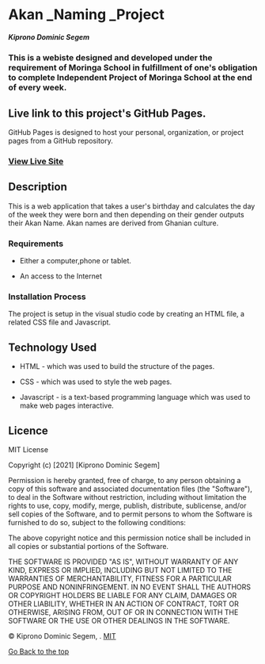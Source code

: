# Akan _Naming _Project

##### Kiprono Dominic Segem
### This is a webiste designed and developed under the requirement of Moringa School in fulfillment of one's obligation to complete Independent Project of Moringa School at the end of every week.

## Live link to this project's GitHub Pages.
GitHub Pages is designed to host your personal, organization, or project pages from a GitHub repository.
### [View Live Site](https://segem001.github.io/week2IP/)

## Description
This is a web application that takes a user's birthday and calculates the day of the week they were born and then depending on their gender outputs their Akan Name. Akan names are derived from Ghanian culture. 




### Requirements

* Either a computer,phone or tablet. 

* An access to the Internet

### Installation Process
The project is setup in the visual studio code by creating an HTML file, a related CSS file and Javascript.

## Technology Used
* HTML - which was used to build the structure of the pages.

* CSS - which was used to style the web pages.

* Javascript - is a text-based programming language which was used to make web pages interactive.

## Licence

MIT License

Copyright (c) [2021] [Kiprono Dominic Segem]

Permission is hereby granted, free of charge, to any person obtaining a copy
of this software and associated documentation files (the "Software"), to deal
in the Software without restriction, including without limitation the rights
to use, copy, modify, merge, publish, distribute, sublicense, and/or sell
copies of the Software, and to permit persons to whom the Software is
furnished to do so, subject to the following conditions:

The above copyright notice and this permission notice shall be included in all
copies or substantial portions of the Software.

THE SOFTWARE IS PROVIDED "AS IS", WITHOUT WARRANTY OF ANY KIND, EXPRESS OR
IMPLIED, INCLUDING BUT NOT LIMITED TO THE WARRANTIES OF MERCHANTABILITY,
FITNESS FOR A PARTICULAR PURPOSE AND NONINFRINGEMENT. IN NO EVENT SHALL THE
AUTHORS OR COPYRIGHT HOLDERS BE LIABLE FOR ANY CLAIM, DAMAGES OR OTHER
LIABILITY, WHETHER IN AN ACTION OF CONTRACT, TORT OR OTHERWISE, ARISING FROM,
OUT OF OR IN CONNECTION WITH THE SOFTWARE OR THE USE OR OTHER DEALINGS IN THE
SOFTWARE.

©️ Kiprono Dominic Segem, . [MIT](https://choosealicense.com/licenses/mit/)

[Go Back to the top](#Segem)
